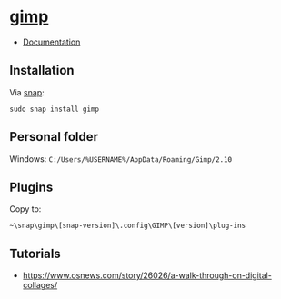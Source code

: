 # [gimp](https://www.gimp.org/)

- [Documentation](https://docs.gimp.org)

## Installation

Via [snap](https://snapcraft.io/gimp):

```
sudo snap install gimp
```

## Personal folder

Windows: `C:/Users/%USERNAME%/AppData/Roaming/Gimp/2.10`

## Plugins

Copy to:

```
~\snap\gimp\[snap-version]\.config\GIMP\[version]\plug-ins
```

## Tutorials

- https://www.osnews.com/story/26026/a-walk-through-on-digital-collages/
